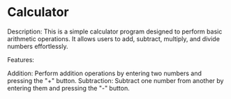 # Calculator

Description:
This is a simple calculator program designed to perform basic arithmetic operations. It allows users to add, 
subtract, multiply, and divide numbers effortlessly.

Features:

Addition: Perform addition operations by entering two numbers and pressing the "+" button.
Subtraction: Subtract one number from another by entering them and pressing the "-" button.
